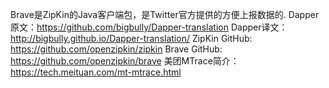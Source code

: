 Brave是ZipKin的Java客户端包，是Twitter官方提供的方便上报数据的.
Dapper原文：https://github.com/bigbully/Dapper-translation
Dapper译文：http://bigbully.github.io/Dapper-translation/
ZipKin GitHub: https://github.com/openzipkin/zipkin
Brave GitHub: https://github.com/openzipkin/brave
美团MTrace简介：https://tech.meituan.com/mt-mtrace.html
